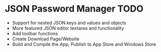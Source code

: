 # JSON Password Manager TODO

 - Support for nested JSON keys and values and objects
 - More featured JSON editor textarea and functionality
 - Add toolbar functions
 - Create Download Page/Website
 - Build and Compile the App, Publish to App Store and Windows Store